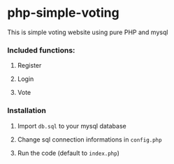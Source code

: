 # php-simple-voting

This is simple voting website using pure PHP and mysql

### Included functions:

1. Register

2. Login

3. Vote

### Installation

1. Import `db.sql` to your mysql database

2. Change sql connection informations in `config.php`

3. Run the code (default to `index.php`)